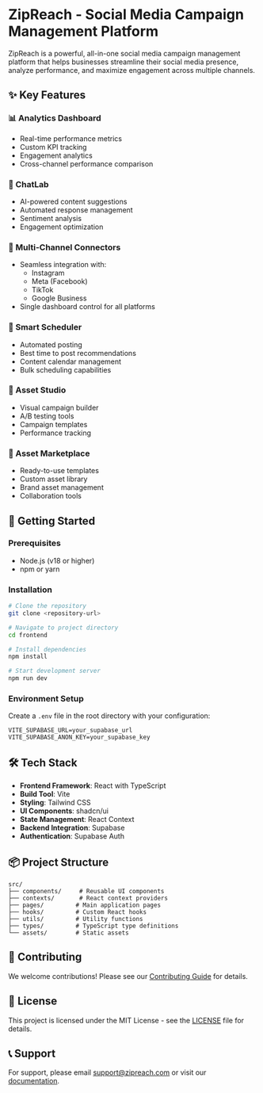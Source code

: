 # ZipReach - Social Media Campaign Management Platform

ZipReach is a powerful, all-in-one social media campaign management platform that helps businesses streamline their social media presence, analyze performance, and maximize engagement across multiple channels.

## ✨ Key Features

### 📊 Analytics Dashboard
- Real-time performance metrics
- Custom KPI tracking
- Engagement analytics
- Cross-channel performance comparison

### 🤖 ChatLab
- AI-powered content suggestions
- Automated response management
- Sentiment analysis
- Engagement optimization

### 🔗 Multi-Channel Connectors
- Seamless integration with:
  - Instagram
  - Meta (Facebook)
  - TikTok
  - Google Business
- Single dashboard control for all platforms

### 📅 Smart Scheduler
- Automated posting
- Best time to post recommendations
- Content calendar management
- Bulk scheduling capabilities

### 🎯 Asset Studio
- Visual campaign builder
- A/B testing tools
- Campaign templates
- Performance tracking

### 🏪 Asset Marketplace
- Ready-to-use templates
- Custom asset library
- Brand asset management
- Collaboration tools

## 🚀 Getting Started

### Prerequisites
- Node.js (v18 or higher)
- npm or yarn

### Installation

```bash
# Clone the repository
git clone <repository-url>

# Navigate to project directory
cd frontend

# Install dependencies
npm install

# Start development server
npm run dev
```

### Environment Setup
Create a `.env` file in the root directory with your configuration:
```env
VITE_SUPABASE_URL=your_supabase_url
VITE_SUPABASE_ANON_KEY=your_supabase_key
```

## 🛠 Tech Stack

- **Frontend Framework**: React with TypeScript
- **Build Tool**: Vite
- **Styling**: Tailwind CSS
- **UI Components**: shadcn/ui
- **State Management**: React Context
- **Backend Integration**: Supabase
- **Authentication**: Supabase Auth

## 📦 Project Structure

```
src/
├── components/     # Reusable UI components
├── contexts/       # React context providers
├── pages/         # Main application pages
├── hooks/         # Custom React hooks
├── utils/         # Utility functions
├── types/         # TypeScript type definitions
└── assets/        # Static assets
```

## 🤝 Contributing

We welcome contributions! Please see our [Contributing Guide](CONTRIBUTING.md) for details.

## 📄 License

This project is licensed under the MIT License - see the [LICENSE](LICENSE) file for details.

## 📞 Support

For support, please email support@zipreach.com or visit our [documentation](https://docs.zipreach.com).
